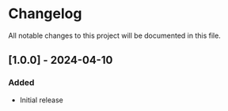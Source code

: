 # Changelog

All notable changes to this project will be documented in this file.

## [1.0.0] - 2024-04-10

### Added
- Initial release
